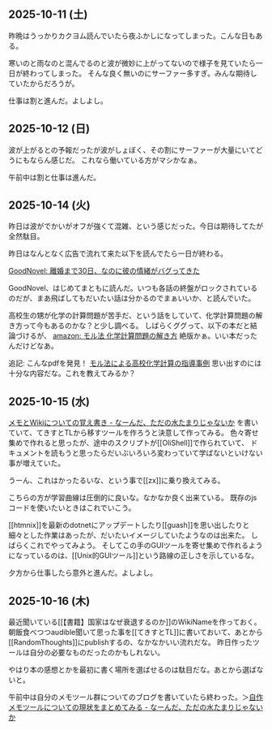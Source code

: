 ## 2025-10-11 (土)

昨晩はうっかりカクヨム読んでいたら夜ふかしになってしまった。こんな日もある。

寒いのと雨なのと混んでるのと波が微妙に上がってないので様子を見ていたら一日が終わってしまった。
そんな良く無いのにサーファー多すぎ。みんな期待していたからだろうが。

仕事は割と進んだ。よしよし。

## 2025-10-12 (日)

波が上がるとの予報だったが波がしょぼく、その割にサーファーが大量にいてどうにもならん感じだ。
これなら働いている方がマシかなぁ。

午前中は割と仕事は進んだ。

## 2025-10-14 (火)

昨日は波がでかいがオフが強くて混雑、という感じだった。今日は期待してたが全然駄目。

昨日はなんとなく広告で流れて来た以下を読んでたら一日が終わる。

[GoodNovel: 離婚まで30日、なのに彼の情緒がバグってきた](https://www.goodnovel.com/book/%E9%9B%A2%E5%A9%9A%E3%81%BE%E3%81%A7%E3%81%82%E3%81%A830%E6%97%A5-%E3%81%AA%E3%81%AE%E3%81%AB%E5%BD%BC%E3%81%8C%E6%83%85%E7%B7%92%E3%83%90%E3%82%B0%E3%81%A3%E3%81%A6%E3%81%8D%E3%81%9F_31000979495/%E7%AC%AC744%E8%A9%B1_14818437)

GoodNovel、はじめてまともに読んだ。いつも各話の終盤がロックされているのだが、まあ飛ばしてもだいたい話は分かるのでまぁいいか、と読んでいた。

高校生の甥が化学の計算問題が苦手だ、という話をしていて、化学計算問題の解き方って今もあるのかな？と少し調べる。
しばらくググって、以下の本だと結論づけるが、
[amazon: モル法 化学計算問題の解き方](https://www.amazon.co.jp/dp/4581220513) 絶版かぁ。いい本だったんだけどなあ。

追記: こんなpdfを発見！ [モル法による高校化学計算の指導事例](https://www.jstage.jst.go.jp/article/kagakukyouiku/20/6/20_KJ00003480146/_article/-char/ja/) 思い出すのには十分な内容だな。これを教えてみるか？

## 2025-10-15 (水)

[メモとWikiについての覚え書き - なーんだ、ただの水たまりじゃないか](https://karino2.github.io/2025/10/15/memo_wiki_note.html) を書いていて、てきすとTLから移すツールを作ろうと決意して作ってみる。
色々寄せ集めで作れると思ったが、途中のスクリプトが[[OliShell]]で作られていて、
ドキュメントを読もうと思ったらだいぶいろいろ変わっていて学ばないといけない事が増えていた。

うーん、これはかったるいな、という事で[[zx]]に乗り換えてみる。

こちらの方が学習曲線は圧倒的に良いな。なかなか良く出来ている。
既存のjsコードを使いたいときはこれでいこう。

[[htmnix]]を最新のdotnetにアップデートしたり[[guash]]を思い出したりと細々とした作業はあったが、だいたいイメージしていたようなのは出来た。
しばらくこれでやってみよう。
そしてこの手のGUIツールを寄せ集めで作れるようになっているのは、[[Unix的GUIツール]]という路線の正しさを示しているな。

夕方から仕事したら意外と進んだ。よしよし。

## 2025-10-16 (木)

最近聞いている[[【書籍】国家はなぜ衰退するのか]]のWikiNameを作っておく。
朝飯食べつつaudible聞いて思った事を[[てきすとTL]]に書いておいて、あとから[[RandomThoughts]]にpublishするの、なかなかいい流れだな。
昨日作ったツールは自分の必要なものだったのかもしれない。

やはり本の感想とかを最初に書く場所を選ばせるのは駄目だな。あとから選ばないと。

午前中は自分のメモツール群についてのブログを書いていたら終わった。＞[自作メモツールについての現状をまとめてみる - なーんだ、ただの水たまりじゃないか](https://karino2.github.io/2025/10/16/my_memo_tool.html)